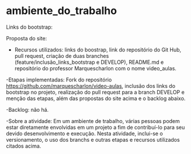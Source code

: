 # ambiente_do_trabalho

Links do bootstrap:
<link href="https://cdn.jsdelivr.net/npm/bootstrap@5.3.3/dist/css/bootstrap.min.css" rel="stylesheet" integrity="sha384-QWTKZyjpPEjISv5WaRU9OFeRpok6YctnYmDr5pNlyT2bRjXh0JMhjY6hW+ALEwIH" crossorigin="anonymous">
<script src="https://cdn.jsdelivr.net/npm/bootstrap@5.3.3/dist/js/bootstrap.bundle.min.js" integrity="sha384-YvpcrYf0tY3lHB60NNkmXc5s9fDVZLESaAA55NDzOxhy9GkcIdslK1eN7N6jIeHz" crossorigin="anonymous"></script>

Proposta do site: 
- Recursos utilizados: links do boostrap, link do repositório do Git Hub, pull request, criação de duas branches (feature/inclusão_links_bootstrap e DEVELOP), README.md e repositório do professor Marquescharlon com o nome video_aulas.

-Etapas implementadas: Fork do repositório https://github.com/marquescharlon/video-aulas, inclusão dos links do bootstrap no projeto, realização do pull request para a branch DEVELOP e menção das etapas, além das propostas do site acima e o backlog abaixo.

-Backlog: não há.

-Sobre a atividade: Em um ambiente de trabalho, várias pessoas podem estar diretamente envolvidas em um projeto a fim de contribuí-lo para seu devido desenvolvimento e execução. Nesta atividade, inclui-se o versionamento, o uso dos branchs e outras etapas e recursos utilizados citados acima.
